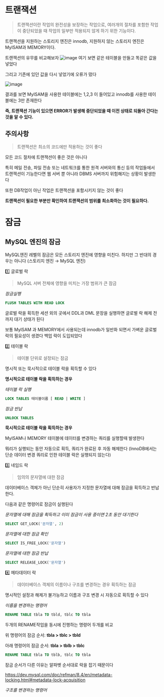 # 트랜잭션
> 트랜잭션이란 작업의 완전성을 보장하는 작업으로, 여러개의 절차를 포함한 작업이 중단되었을 때 작업의 일부만 적용되지 않게 하기 위한 기능이다.

트랜잭션을 지원하는 스토리지 엔진은 innodb, 지원하지 않는 스토리지 엔진은 MyISAM과 MEMORY이다.

트랜잭션의 유무를 비교해보자
![image](https://github.com/user-attachments/assets/cf48225b-6a79-48fa-b863-249dee8ab3cf)
여기 보면 같은 테이블을 만들고 똑같은 값을 넣었다

그리고 기존에 있던 값을 다시 넣었기에 오류가 떴다

![image](https://github.com/user-attachments/assets/d3dd53f6-b2fe-4398-97fc-6fe74bee706b)

결과를 보면 MyISAM을 사용한 테이블에는 1,2,3 이 들어있고
innodb를 사용한 테이블에는 3만 존재한다

**즉, 트랜잭션 기능이 있으면 ERROR가 발생해 중단되었을 때 이전 상태로 되돌아 간다는 것을 알 수 있다.**

## 주의사항
> 트랜잭션은 최소의 코드에만 적용하는 것이 좋다

모든 코드 절차에 트랜잭션이 좋은 것은 아니다

특히 메일 전송, 파일 전송 또는 네트워크를 통한 원격 서버와의 통신 등의 작업들에서 트랜잭션이 기능한다면
웹 서버 뿐 아니라 DBMS 서버까지 위험해지는 상황이 발생한다

또한 DB작업이 아닌 작업은 트랜잭션을 포함시키지 않는 것이 좋다

**트랜잭션이 필요한 부분만 확인하여 트랜잭션의 범위를 최소화하는 것이 필요하다.**

# 잠금
## MySQL 엔진의 잠금

MySQL엔진 레벨의 잠금은 모든 스토리지 엔진에 영향을 미친다. 하지만 그 반대의 경우는 아니다 (스토리지 엔진 → MySQL 엔진)

1️⃣ 글로벌 락

> MySQL 서버 전체에 영향을 미치는 가장 범위가 큰 잠금

*잠금실행*
```sql
FLUSH TABLES WITH READ LOCK
```

글로벌 락을 획득한 세션 외의 곳에서 DDL과 DML 문장을 실행하면 글로벌 락 해제 전까지 대기 상태가 된다

보통 MyISAM 과 MEMORY에서 사용되는데 innodb가 일반화 되면서 가벼운 글로벌 락의 필요성이 생겼다
백업 락이 도입되었다


2️⃣ 테이블 락

> 테이블 단위로 설정되는 잠금

명시적 또는 묵시적으로 테이블 락을 획득할 수 있다

**명시적으로 테이블 락을 획득하는 경우**

*테이블 락 실행*
```sql
LOCK TABLES 테이블이름 [ READ | WRITE ]
```

*잠금 반납*
```sql
UNLOCK TABLES
```

**묵시적으로 테이블 락을 획득하는 경우**

MyISAM나 MEMORY 테이블에 데이터를 변경하는 쿼리를 실행할때 발생한다

뭐리가 실행되는 동안 자동으로 획득, 쿼리가 완료된 후 자동 해제한다
(InnoDB에서는 단순 데이터 변경 쿼리로 인한 테이블 락은 실행되지 않는다)


3️⃣ 네임드 락

> 임의의 문자열에 대한 잠금

데이터베이스 객체가 아닌 단순히 사용자가 지정한 문자열에 대해 잠금을 획득하고 반납한다.

다음과 같은 명령어로 잠금이 실행된다

*문자열에 대해 잠금을 획득하고 이미 잠금이 사용 중이면 2초 동안 대기한다*
```sql
SELECT GET_LOCK('문자열', 2)
```

*문자열에 대한 잠금 확인*
```sql
SELECT IS_FREE_LOCK('문자열')
```

*문자열에 대한 잠금 반납*
```sql
SELECT RELEASE_LOCK('문자열')
```

4️⃣ 메타데이터 락

> 데이터베이스 객체의 이름이나 구조를 변경하는 경우 획득하는 잠금

명시적인 설정과 해제가 불가능하고 이름과 구조 변경 시 자동으로 획득할 수 있다

*이름을 변경하는 명령어*

```sql
RENAME TABLE tbla TO tbld, tblc TO tbla
```
두개의 RENAME작업을 동시에 진행하는 명령어 두개를 비교

위 명령어의 잠금 순서: **tbla > tblc > tbld**

아래 명령어의 잠금 순서: **tbla > tblb > tblc**

```sql
RENAME TABLE tbla TO tblb, tblc TO tbla
```

잠금 순서가 다른 이유는 알파벳 순서대로 락을 잡기 때문이다

https://dev.mysql.com/doc/refman/8.4/en/metadata-locking.html#metadata-lock-acquisition

*구조를 변경하는 명령어*



